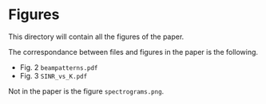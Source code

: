 Figures
=======

This directory will contain all the figures of the paper.

The correspondance between files and figures in the paper is the following.

* Fig. 2 `beampatterns.pdf`
* Fig. 3 `SINR_vs_K.pdf`

Not in the paper is the figure `spectrograms.png`.
